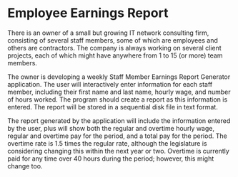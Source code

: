 # Employee Earnings Report

There is an owner of a small but growing IT network consulting firm, consisting of several staff members, some of which are employees and others are contractors. The company is always working on several client projects, each of which might have anywhere from 1 to 15 (or more) team members.

The owner is developing a weekly Staff Member Earnings Report Generator application. The user will interactively enter information for each staff member, including their first name and last name, hourly wage, and number of hours worked. The program should create a report as this information is entered. The report will be stored in a sequential disk file in text format.

The report generated by the application will include the information entered by the user, plus will show both the regular and overtime hourly wage, regular and overtime pay for the period, and a total pay for the period. The overtime rate is 1.5 times the regular rate, although the legislature is considering changing this within the next year or two. Overtime is currently paid for any time over 40 hours during the period; however, this might change too.
